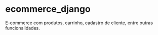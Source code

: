 # ecommerce_django
E-commerce com produtos, carrinho, cadastro de cliente, entre outras funcionalidades.
